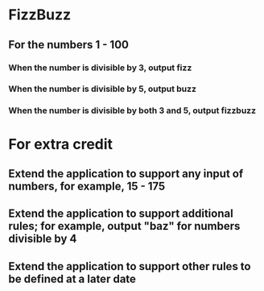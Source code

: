 # FizzBuzz

## For the numbers 1 - 100
### When the number is divisible by 3, output fizz
### When the number is divisible by 5, output buzz
### When the number is divisible by both 3 and 5, output fizzbuzz

# For extra credit

## Extend the application to support any input of numbers, for example, 15 - 175
## Extend the application to support additional rules; for example, output "baz" for numbers divisible by 4
## Extend the application to support other rules to be defined at a later date